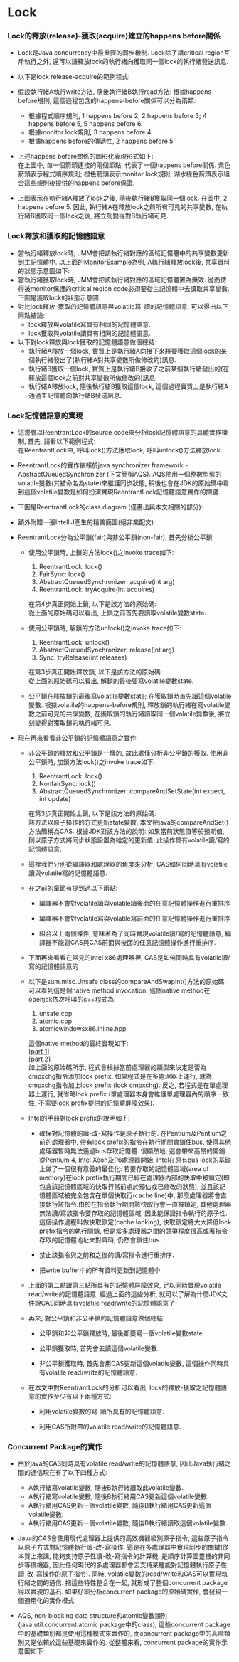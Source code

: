 # Lock

### Lock的釋放\(release\)-獲取\(acquire\)建立的happens before關係

* Lock是Java concurrency中最重要的同步機制. Lock除了讓critical region互斥執行之外, 還可以讓釋放lock的執行緒向獲取同一個lock的執行緒發送訊息.
* 以下是lock release-acquire的範例程式:
* 假設執行緒A執行write方法, 隨後執行緒B執行read方法: 根據happens-before規則, 這個過程包含的happens-before關係可以分為兩類:
  * 根據程式順序規則, 1 happens before 2, 2 happens before 3; 4 happens before 5, 5 happens before 6.
  * 根據monitor lock規則, 3 happens before 4.
  * 根據happens before的傳遞性, 2 happens before 5.
* 上述happens before關係的圖形化表現形式如下:  
  在上圖中, 每一個箭頭連接的兩個節點, 代表了一個happens before關係. 紫色箭頭表示程式順序規則; 橙色箭頭表示monitor lock規則; 湖水綠色箭頭表示組合這些規則後提供的happens before保證.

* 上圖表示在執行緒A釋放了lock之後, 隨後執行緒B獲取同一個lock. 在圖中, 2 happens before 5. 因此, 執行緒A在釋放lock之前所有可見的共享變數, 在執行緒B獲取同一個lock之後, 將立刻變得對B執行緒可見.

### Lock釋放和獲取的記憶體語意

* 當執行緒釋放lock時, JMM會把該執行緒對應的區域記憶體中的共享變數更新到主記憶體中. 以上面的MonitorExample為例, A執行緒釋放lock後, 共享資料的狀態示意圖如下:
* 當執行緒獲取lock時, JMM會把該執行緒對應的區域記憶體置為無效. 從而使得被monitor保護的critical region code必須要從主記憶體中去讀取共享變數. 下圖是獲取lock的狀態示意圖:
* 對比lock釋放-獲取的記憶體語意與volatile寫-讀的記憶體語意, 可以得出以下兩點結論:
  * lock釋放與volatile寫具有相同的記憶體語意.
  * lock獲取與volatile讀具有相同的記憶體語意.
* 以下對lock釋放與lock獲取的記憶體語意做個總結:
  * 執行緒A釋放一個lock, 實質上是執行緒A向接下來將要獲取這個lock的某個執行緒發出了\(執行緒A對共享變數所做修改的\)訊息.
  * 執行緒B獲取一個lock, 實質上是執行緒B接收了之前某個執行緒發出的\(在釋放這個lock之前對共享變數所做修改的\)訊息.
  * 執行緒A釋放lock, 隨後執行緒B獲取這個lock, 這個過程實質上是執行緒A通過主記憶體向執行緒B發送訊息.

### Lock記憶體語意的實現

* 這邊會以ReentrantLock的source code來分析lock記憶體語意的具體實作機制, 首先, 請看以下範例程式:  
  在ReentrantLock中, 呼叫lock\(\)方法獲取lock; 呼叫unlock\(\)方法釋放lock.

* ReentrantLock的實作依賴於java synchronizer framework - AbstractQueuedSynchronizer \(下文簡稱AQS\). AQS使用一個整數型態的volatile變數\(其被命名為state\)來維護同步狀態, 稍後也會在JDK的原始碼中看到這個volatile變數是如何扮演實現ReentrantLock記憶體語意實作的關鍵.

* 下圖是ReentrantLock的class diagram \(僅畫出與本文相關的部分\):

* 額外附贈一張IntelliJ產生的精美簡圖\(絕非業配文\):

* ReentrantLock分為公平鎖\(fair\)與非公平鎖\(non-fair\), 首先分析公平鎖:

  * 使用公平鎖時, 上鎖的方法lock\(\)之invoke trace如下:  
    1. ReentrantLock: lock\(\)  
    2. FairSync: lock\(\)  
    3. AbstractQueuedSynchronizer: acquire\(int arg\)  
    4. ReentrantLock: tryAcquire\(int acquires\)

    在第4步真正開始上鎖, 以下是該方法的原始碼:  
    從上面的原始碼可以看出, 上鎖之前首先要讀取volatile變數state.

  * 使用公平鎖時, 解鎖的方法unlock\(\)之invoke trace如下:  
    1. ReentrantLock: unlock\(\)  
    2. AbstractQueuedSynchronizer: release\(int arg\)  
    3. Sync: tryRelease\(int releases\)

    在第3步真正開始釋放鎖, 以下是該方法的原始碼:  
    從上面的原始碼可以看出, 解鎖的最後要寫volatile變數state.

  * 公平鎖在釋放鎖的最後寫volatile變數state; 在獲取鎖時首先讀這個volatile變數. 根據volatile的happens-before規則, 釋放鎖的執行緒在寫volatile變數之前可見的共享變數, 在獲取鎖的執行緒讀取同一個volatile變數後, 將立刻變得對獲取鎖的執行緒可見.

* 現在再來看看非公平鎖的記憶體語意之實作

  * 非公平鎖的釋放和公平鎖是一樣的, 故此處僅分析非公平鎖的獲取. 使用非公平鎖時, 加鎖方法lock\(\)之invoke trace如下:  
    1. ReentrantLock: lock\(\)  
    2. NonfairSync: lock\(\)  
    3. AbstractQueuedSynchronizer: compareAndSetState\(int expect, int update\)

    在第3步真正開始上鎖, 以下是該方法的原始碼:  
    該方法以原子操作的方式更新state變數, 本文把java的compareAndSet\(\)方法簡稱為CAS. 根據JDK對該方法的說明: 如果當前狀態值等於預期值, 則以原子方式將同步狀態設置為給定的更新值. 此操作具有volatile讀/寫的記憶體語意.

  * 這裡我們分別從編譯器和處理器的角度來分析, CAS如何同時具有volatile讀與volatile寫的記憶體語意.

  * 在之前的章節有提到過以下兩點:

    * 編譯器不會對volatile讀與volatile讀後面的任意記憶體操作進行重排序

    * 編譯器不會對volatile寫與volatile寫前面的任意記憶體操作進行重排序

    * 組合以上兩個條件, 意味著為了同時實現volatile讀/寫的記憶體語意, 編譯器不能對CAS與CAS前面與後面的任意記憶體操作進行重排序.

  * 下面再來看看在常見的intel x86處理器裡, CAS是如何同時具有volatile讀/寫的記憶體語意的

  * 以下是sum.misc.Unsafe class的compareAndSwapInt\(\)方法的原始碼:  
    可以看到這是個native method invocation. 這個native method在openjdk依次呼叫的c++程式為:  
    1. unsafe.cpp  
    2. atomic.cpp  
    3. atomicwindowsx86.inline.hpp

    這個native method的最終實現如下:  
    \[[part 1](https://github.com/JetBrains/jdk8u_hotspot/blob/master/src/os_cpu/windows_x86/vm/atomic_windows_x86.inline.hpp#L62-L69)\]  
    \[[part 2](https://github.com/JetBrains/jdk8u_hotspot/blob/master/src/os_cpu/windows_x86/vm/atomic_windows_x86.inline.hpp#L216-L226)\]  
    如上面的原始碼所示, 程式會根據當前處理器的類型來決定是否為cmpxchg指令添加lock prefix. 如果程式是在多處理器上運行, 就為cmpxchg指令加上lock prefix \(lock cmpxchg\). 反之, 若程式是在單處理器上運行, 就省略lock prefix \(單處理器本身會維護單處理器內的順序一致性, 不需要lock prefix提供的記憶體屏障效果\).

  * Intel的手冊對lock prefix的說明如下:

    * 確保對記憶體的讀-改-寫操作是原子執行的. 在Pentium及Pentium之前的處理器中, 帶有lock prefix的指令在執行期間會鎖住bus, 使得其他處理器暫時無法通過bus存取記憶體. 很顯然地, 這會帶來高昂的開銷. 從Pentium 4, Intel Xeon及P6處理器開始, Intel在原有bus lock的基礎上做了一個很有意義的最佳化: 若要存取的記憶體區域\(area of memory\)在lock prefix執行期間已經在處理器內部的快取中被鎖定\(即包含該記憶體區域的快取行當前處於獨佔或已修改的狀態\), 並且該記憶體區域被完全包含在單個快取行\(cache line\)中, 那麼處理器將會直接執行該指令.由於在指令執行期間該快取行會一直被鎖定, 其他處理器無法讀/寫該指令要存取的記憶體區域, 因此能保證指令執行的原子性. 這個操作過程叫做快取鎖定\(cache locking\), 快取鎖定將大大降低lock prefix指令的執行開銷, 但是當多處理器之間的競爭程度很高或著指令存取的記憶體地址未對齊時, 仍然會鎖住bus.

    * 禁止該指令與之前和之後的讀/寫指令進行重排序.

    * 把write buffer中的所有資料更新到記憶體中

  * 上面的第二點跟第三點所具有的記憶體屏障效果, 足以同時實現volatile read/write的記憶體語意. 經過上面的這些分析, 就可以了解為什麼JDK文件說CAS同時具有volatile read/write的記憶體語意了

  * 再來, 對公平鎖和非公平鎖的記憶體語意做個總結:

    * 公平鎖和非公平鎖釋放時, 最後都要寫一個volatile變數state.

    * 公平鎖獲取時, 首先會去讀這個volatile變數.

    * 非公平鎖獲取時, 首先會用CAS更新這個volatile變數, 這個操作同時具有volatile read/write的記憶體語意.

  * 在本文中對ReentrantLock的分析可以看出, lock的釋放-獲取之記憶體語意的實作至少有以下兩種方式:

    * 利用volatile變數的寫-讀所具有的記憶體語意.

    * 利用CAS所附帶的volatile read/write的記憶體語意.

### Concurrent Package的實作

* 由於java的CAS同時具有volatile read/write的記憶體語意, 因此Java執行緒之間的通信現在有了以下四種方式:
  * A執行緒寫volatile變數, 隨後B執行緒讀取此volatile變數.
  * A執行緒寫volatile變數, 隨後B執行緒用CAS更新這個volatile變數.
  * A執行緒用CAS更新一個volatile變數, 隨後B執行緒用CAS更新這個volatile變數.
  * A執行緒用CAS更新一個volatile變數, 隨後B執行緒讀取這個volatile變數.



* Java的CAS會使用現代處理器上提供的高效機器級別原子指令, 這些原子指令以原子方式對記憶體執行讀-改-寫操作, 這是在多處理器中實現同步的關鍵\(從本質上來講, 能夠支持原子性讀-改-寫指令的計算機, 是順序計算圖靈機的非同步等價機器, 因此任何現代的多處理器都會去支持某種能對記憶體執行原子性讀-改-寫操作的原子指令\). 同時, volatile變數的read/write和CAS可以實現執行緒之間的通信. 把這些特性整合在一起, 就形成了整個concurrent package得以實現的基石. 如果仔細分析concurrent package的原始碼實作, 會發現一個通用化的實作模式:
* AQS, non-blocking data structure和atomic變數類別\(java.util.concurrent.atomic package中的class\), 這些concurrent package中的基礎類別都是使用這種模式來實作的, 而concurrent package中的高階類別又是依賴於這些基礎來實作的. 從整體來看, concurrent package的實作示意圖如下:



